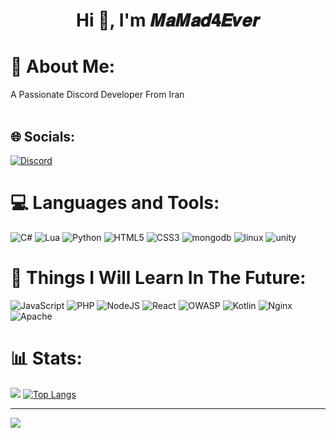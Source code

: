 <h1 align="center">
   <a herf="https://github.com/MaMad4Ever"> Hi 👋, I'm 𝑴𝒂𝑴𝒂𝒅𝟒𝑬𝒗𝒆𝒓
 </h1>
    
# 💫 About Me:
A Passionate Discord Developer From Iran<br><br>

## 🌐 Socials:
[![Discord](https://img.shields.io/badge/Discord-%237289DA.svg?logo=discord&logoColor=white)](https://discord.gg/qKxC53nzJa)

# 💻 Languages and Tools:
![C#](https://img.shields.io/badge/c%23-6a329f?style=for-the-badge&logo=c-sharp&logoColor=white) ![Lua](https://img.shields.io/badge/Lua-00007C?style=for-the-badge&logo=lua&logoColor=white) ![Python](https://img.shields.io/badge/python-0b5394?style=for-the-badge&logo=python&logoColor=white) ![HTML5](https://img.shields.io/badge/html5-%23E34F26.svg?style=for-the-badge&logo=html5&logoColor=white) ![CSS3](https://img.shields.io/badge/css3-171bac?style=for-the-badge&logo=css3&logoColor=white) ![mongodb](https://img.shields.io/badge/mongodb-3FA037?style=for-the-badge&logo=mongodb&logoColor=white) ![linux](https://img.shields.io/badge/linux-3F3E42?style=for-the-badge&logo=linux&logoColor=white) ![unity](https://img.shields.io/badge/unity-%23000000?style=for-the-badge&logo=unity&logoColor=white)
# 📕 Things I Will Learn In The Future:
![JavaScript](https://img.shields.io/badge/js-%23323330.svg?style=for-the-badge&logo=javascript&logoColor=%23F7DF1E) ![PHP](https://img.shields.io/badge/php-%23777BB4.svg?style=for-the-badge&logo=php&logoColor=white) ![NodeJS](https://img.shields.io/badge/node.js-8FC708?style=for-the-badge&logo=node.js&logoColor=white) ![React](https://img.shields.io/badge/react.js-080808.svg?style=for-the-badge&logo=react&logoColor=%2361DAFB) ![OWASP](https://img.shields.io/badge/owasp-%23000000?style=for-the-badge&logo=owasp&logoColor=white) ![Kotlin](https://img.shields.io/badge/kotlin-B02FED?style=for-the-badge&logo=kotlin&logoColor=white) ![Nginx](https://img.shields.io/badge/nginx-08993F?style=for-the-badge&logo=nginx&logoColor=white) ![Apache](https://img.shields.io/badge/apache-AD0808?style=for-the-badge&logo=apache&logoColor=white) 
# 📊 Stats:
![](https://github-readme-stats.vercel.app/api?username=MaMad4Ever&theme=radical&hide_border=false&include_all_commits=false&count_private=false) [![Top Langs](https://github-readme-stats.vercel.app/api/top-langs/?username=MaMad4Ever&layout=compact&theme=radical&hide)](https://github.com/Spicy1Code) <br/>


---
[![](https://visitcount.itsvg.in/api?id=MaMad4Ever&icon=0&color=0)](https://visitcount.itsvg.in) 

<!-- Ends -->
